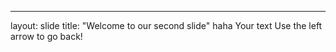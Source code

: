 ---
layout: slide
title: "Welcome to our second slide" 
haha
Your text 
Use the left arrow to go back!
